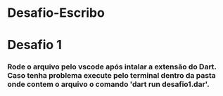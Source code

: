 # Desafio-Escribo
# Desafio 1
### Rode o arquivo pelo vscode após intalar a extensão do Dart. Caso tenha problema execute pelo terminal dentro da pasta onde contem o arquivo o comando 'dart run desafio1.dar'.
